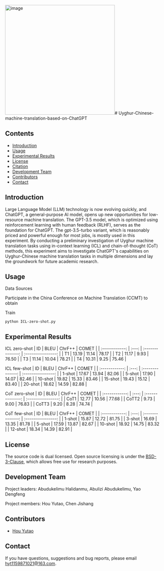<img width="358" alt="image" src="https://github.com/hytup/Uyghur-Chinese-machine-translation-based-on-ChatGPT/assets/98211687/38bd9449-f2f3-4410-bb51-99b3d2896fdc"># Uyghur-Chinese-machine-translation-based-on-ChatGPT

## Contents
* [Introduction](#introduction)
* [Usage](#usage)
* [Experimental Results](#experimental-results)
* [License](#License)
* [Citation](#Citation)
* [Development Team](#development-team)
* [Contributors](#contributors)
* [Contact](#contact)

## Introduction

Large Language Model (LLM) technology is now evolving quickly, and ChatGPT, a general-purpose AI model, opens up new opportunities for low-resource machine translation. The GPT-3.5 model, which is optimized using reinforcement learning with human feedback (RLHF), serves as the foundation for ChatGPT. The gpt-3.5-turbo variant, which is reasonably priced and powerful enough for most jobs, is mostly used in this experiment. By conducting a preliminary investigation of Uyghur machine translation tasks using in-context learning (ICL) and chain-of-thought (CoT) methods, this experiment aims to investigate ChatGPT's capabilities on Uyghur-Chinese machine translation tasks in multiple dimensions and lay the groundwork for future academic research.
 

## Usage
Data Sources

Participate in the China Conference on Machine Translation (CCMT) to obtain
 

Train

```
python ICL-zero-shot.py
```



## Experimental Results

ICL zero-shot 
| ID | BLEU | ChrF++ | COMET |
| :------------: | :---: | :--------------: | :----------------: |
| T1      |  13.19 | 11.14 | 78.17 | 
| T2       |  11.17 | 9.93 | 76.50 | 
| T3       |  11.14 | 10.04 | 78.21 | 
| T4      |  10.31 | 9.25 | 75.46 | 


ICL few-shot
| ID | BLEU | ChrF++ | COMET |
| :------------: | :---: | :--------------: | :----------------: |
| 1-shot      |  17.67 | 13.94 | 82.06 | 
| 5-shot       |  17.90 | 14.07 | 82.46 | 
| 10-shot       |  19.82 | 15.33 | 83.46 | 
| 15-shot      |  19.43 | 15.12 | 83.40 | 
| 20-shot      |  18.62 | 14.59 | 82.88 | 

CoT zero-shot
| ID | BLEU | ChrF++ | COMET |
| :------------: | :---: | :--------------: | :----------------: |
| CoT1      |  12.77 | 10.56 | 77.68 | 
| CoTT2       |  9.73 | 9.00 | 76.83 | 
| CoTT3       |  9.20 | 8.28 | 74.74 | 

CoT few-shot
| ID | BLEU | ChrF++ | COMET |
| :------------: | :---: | :--------------: | :----------------: |
| 1-shot      |  15.87 | 12.72 | 81.75 | 
| 3-shot       |  16.69 | 13.35 | 81.78 | 
| 5-shot       |  17.59 | 13.87 | 82.67 | 
| 10-shot      |  18.92 | 14.75 | 83.32 | 
| 12-shot      |  18.34 | 14.39 | 82.91 | 

## License

The source code is dual licensed. Open source licensing is under the [BSD-3-Clause](https://opensource.org/licenses/BSD-3-Clause), which allows free use for research purposes. 


## Development Team

Project leaders: Abudukelimu Halidanmu, Abulizi Abudukelimu, Yao Dengfeng

Project members: Hou Yutao, Chen Jishang

## Contributors 
* [Hou Yutao](mailto:hyt1159871021@163.com) 

## Contact

If you have questions, suggestions and bug reports, please email [hyt1159871021@163.com](mailto:hyt1159871021@163.com).
